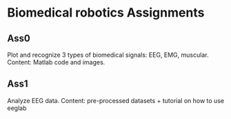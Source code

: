 # Biomedical robotics Assignments
## Ass0
Plot and recognize 3 types of biomedical signals: EEG, EMG, muscular. 
Content: Matlab code and images.
## Ass1
Analyze EEG data.
Content: pre-processed datasets + tutorial on how to use eeglab
